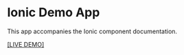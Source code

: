# Ionic Demo App

This app accompanies the Ionic component documentation.

[[LIVE DEMO]](http://ionicframework.com/docs/components/)

